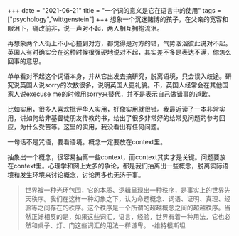 +++ 
date = "2021-06-21"
title = "一个词的意义是它在语言中的使用"
tags = ["psychology","wittgenstein"]
+++
想象一个沉迷赌博的孩子，在父亲的宽容和眼泪下，痛改前非，说一声对不起，两人相互拥抱流泪。

再想象两个人街上不小心撞到对方，都觉得是对方的错，气势汹汹彼此说对不起。英国人有时确实会在这种时候很强硬地说对不起，其实差不多是表达不满，你怎么回事的意思。


单单看对不起这个词语本身，并从它出发去搞研究，脱离语境，只会误入歧途。研究说英国人说sorry的次数很多，说明英国人更礼貌。不，英国人经常会在其他国家人说execuse me的时候用sorry来替代，并不是表示自己做错事的道歉。

比如实用，很多人喜欢批评华人实用，好像实用就很错。我最近读了一本非常实用，讲如何给非基督徒朋友传教的书，给出了很多非常好的给常见问题的参考回应，为什么受苦等。这里的实用，我没看出有任何问题。

一句话不是咒语，要看语境。概念一定要放在context里。

抽象出一个概念，很容易抽离一些context，而context其实才是关键。问题要放在context里。心理学和网上太多的争论，都是我们抽离出一些概念，脱离实际语境和发生环境来讨论概念，讨论再多也无济于事。

> 世界被一种光环包围，它的本质、逻辑呈现出一种秩序，是事实上的世界先天秩序。我们在这样一种幻象之下，认为命题概念、词语、证明、真理、经验等之间存在的秩序。这个秩序是一个所谓的超越概念之间的超越秩序。当然正好相反的是，如果这些词汇，语言，经验，世界有着一种用法，它也必然和桌子、灯、门这些词汇的用法一样谦卑。 -维特根斯坦

